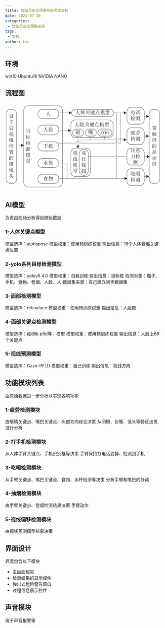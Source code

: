 ```yaml
---
title: 驾驶员安全预警系统项目文档
date: 2021-07-30
categories:
 - 驾驶员安全预警系统
tags:
 - 文档
author: Leo
---
```

## 环境
win10
Ubuntu18
NVIDIA NANO
## 流程图
![](./liuchengtu.JPG)
## AI模型
负责由视频分析得到原始数据
### 1-人体关键点模型
模型选择：alphapose
模型权重：使用预训练权重
输出信息：18个人体骨骼关键点位置
### 2-yolo系列目标检测模型
模型选择：yolov5 4.0
模型权重：自我训练
输出信息：目标框
检测对象：瓶子、手机、食物、卷烟、人脸、人
数据集来源：自己建立初步数据集
### 3-面部检测模型
模型选择：retinaface
模型权重：使用预训练权重
输出信息：人脸框
### 4-面部关键点检测模型
模型选择：如dlib pfld等，模型
模型权重：使用预训练权重
输出信息：人脸上68个关键点
### 5-视线预测模型
模型选择：Gaze-PFLD
模型权重：自己训练
输出信息：视线方向
## 功能模块列表
由原始数据进一步分析以实现各项功能
### 1-疲劳检测模块
由眼睛关键点、嘴巴关键点、头部方向综合决策
从闭眼、张嘴、低头等特征出发进行分析
### 2-打手机检测模块
从人体手臂关键点、手机识别框等决策
手臂保持打电话姿势、检测到手机
### 3-吃喝检测模块
从手臂关键点、嘴巴关键点、食物、水杯检测等决策
分析手臂和嘴巴的联动
### 4-抽烟检测模块
由手臂关键点、卷烟检测结果决策
手臂动作
### 5-视线偏移检测模块
由视线预测模型结果决策
## 界面设计
界面包含以下模块
- 主画面现实
- 检测结果的显示控件
- 弹出式危险警告窗口
- 过程信息展示控件
## 声音模块
用于声音报警等
